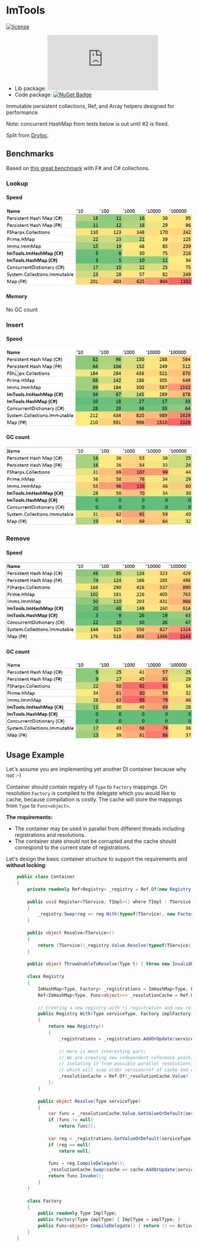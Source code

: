 # ImTools

[![license](https://img.shields.io/github/license/dadhi/ImTools.svg)](http://opensource.org/licenses/MIT)


- Lib package: [![NuGet Badge](https://buildstats.info/nuget/ImTools.dll)](https://www.nuget.org/packages/ImTools.dll)
- Code package: [![NuGet Badge](https://buildstats.info/nuget/ImTools)](https://www.nuget.org/packages/ImTools)

Immutable persistent collections, Ref, and Array helpers designed for performance.

Note: concurrent HashMap from tests below is out until #2 is fixed.

Split from [DryIoc](https://bitbucket.org/dadhi/dryioc).


## Benchmarks

Based on [this great benchmark](https://gist.github.com/mrange/d6e7415113ebfa52ccb660f4ce534dd4) with F# and C# collections.

### Lookup

#### Speed

![Lookup Speed](BenchmarkResults/perf_Lookup.png)

#### Memory

No GC count


### Insert

#### Speed

![Insert Speed](BenchmarkResults/perf_Insert.png)

#### GC count

![GC Counts](BenchmarkResults/cc_Insert.png)


### Remove

#### Speed

![Insert Speed](BenchmarkResults/perf_Remove.png)

#### GC count

![GC Counts](BenchmarkResults/cc_Remove.png)


## Usage Example

Let's assume you are implementing yet another DI container because why not :-)

Container should contain registry of `Type` to `Factory` mappings. 
On resolution `Factory` is compiled to the delegate which you would like to cache, because compilation is costly. 
The cache will store the mappings from `Type` to `Func<object>`.

__The requirements:__

- The container may be used in parallel from different threads including registrations and resolutions. 
- The container state should not be corrupted and the cache should correspond to the current state of registrations.

Let's design the basic container structure to support the requirements and __without locking__:

```csharp
    public class Container
    {
        private readonly Ref<Registry> _registry = Ref.Of(new Registry());

        public void Register<TService, TImpl>() where TImpl : TService, new()
        {
            _registry.Swap(reg => reg.With(typeof(TService), new Factory(typeof(TImpl))));
        }

        public object Resolve<TService>()
        {
            return (TService)(_registry.Value.Resolve(typeof(TService)) ?? ThrowUnableToResolve(typeof(TService)));
        }
        
        public object ThrowUnableToResolve(Type t) { throw new InvalidOperationException("Unable to resolve: " + t); }

        class Registry 
        {
            ImHashMap<Type, Factory> _registrations = ImHashMap<Type, Factory>.Empty;
            Ref<ImHashMap<Type, Func<object>>> _resolutionCache = Ref.Of(ImHashMap<Type, Func<object>>.Empty);

            // Creating a new registry with +1 registration and new refeence to cache value
            public Registry With(Type serviceType, Factory implFactory)
            {
                return new Registry() 
                {	
                    _registrations = _registrations.AddOrUpdate(serviceType, implFactory),
                        
                    // Here is most interesting part:
                    // We are creating new independent reference pointing to cache value,
                    // isolating it from possible parallel resolutions, 
                    // which will swap older version/ref of cache and won't touch the new one.
                    _resolutionCache = Ref.Of(_resolutionCache.Value)
                };
            }

            public object Resolve(Type serviceType)
            {
                var func = _resolutionCache.Value.GetValueOrDefault(serviceType);
                if (func != null)
                    return func();

                var reg = _registrations.GetValueOrDefault(serviceType);
                if (reg == null)
                    return null;
                
                func = reg.CompileDelegate();
                _resolutionCache.Swap(cache => cache.AddOrUpdate(serviceType, func));
                return func.Invoke();
            }
        }
        
        class Factory 
        {
            public readonly Type ImplType;
            public Factory(Type implType) { ImplType = implType; }
            public Func<object> CompileDelegate() { return () => Activator.CreateInstance(ImplType); }
        } 
    }
```
